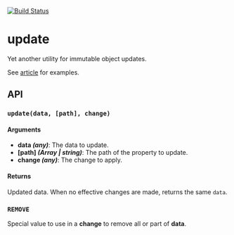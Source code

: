 [![Build Status](https://travis-ci.org/blazing-edge-labs/update.svg?branch=master)](https://travis-ci.org/blazing-edge-labs/update)

# update

Yet another utility for immutable object updates.

See [article](https://blog.blazingedge.io/immutable-update/) for examples.

## API

### `update(data, [path], change)`

#### Arguments

* **data *(any)***: The data to update.
* **[path] *(Array | string)***: The path of the property to update.
* **change *(any)***: The change to apply.

#### Returns

Updated data. When no effective changes are made, returns the same `data`.

### `REMOVE`

Special value to use in a **change** to remove all or part of **data**.

